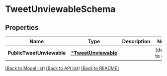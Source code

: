 # TweetUnviewableSchema

## Properties
Name | Type | Description | Notes
------------ | ------------- | ------------- | -------------
**PublicTweetUnviewable** | [***TweetUnviewable**](TweetUnviewable.md) |  | [default to null]

[[Back to Model list]](../README.md#documentation-for-models) [[Back to API list]](../README.md#documentation-for-api-endpoints) [[Back to README]](../README.md)

